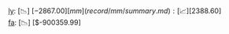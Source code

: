 [ly](record/ly/summary.md): [📉] [$-2867.00]  
[mm](record/mm/summary.md): [📈] [$2388.60]  
[fa](record/fa/summary.md): [📉] [$-900359.99]  
